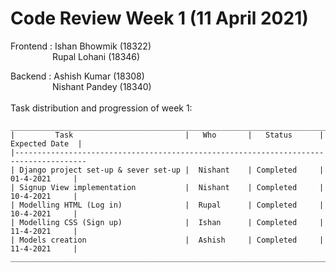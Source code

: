 # Code Review Week 1 (11 April 2021)
Frontend : Ishan Bhowmik (18322) <br />
&nbsp;&nbsp;&nbsp;&nbsp;&nbsp;&nbsp;&nbsp;&nbsp;&nbsp;&nbsp;&nbsp;&nbsp;&nbsp;&nbsp;&nbsp;&nbsp;&nbsp;Rupal Lohani  (18346) <br />

Backend  : Ashish Kumar (18308) <br />
&nbsp;&nbsp;&nbsp;&nbsp;&nbsp;&nbsp;&nbsp;&nbsp;&nbsp;&nbsp;&nbsp;&nbsp;&nbsp;&nbsp;&nbsp;&nbsp;&nbsp;Nishant Pandey (18340)<br />
<br />
Task distribution and progression of week 1:

```
_______________________________________________________________________________________
|         Task                         |   Who       |   Status      |   Expected Date  | 
|--------------------------------------------------------------------------------------
| Django project set-up & sever set-up |  Nishant    | Completed     |    01-4-2021     | 
| Signup View implementation           |  Nishant    | Completed     |    10-4-2021     | 
| Modelling HTML (Log in)              |  Rupal      | Completed     |    10-4-2021     | 
| Modelling CSS (Sign up)              |  Ishan      | Completed     |    11-4-2021     | 
| Models creation                      |  Ashish     | Completed     |    11-4-2021     |
_______________________________________________________________________________________
